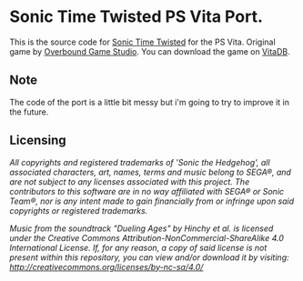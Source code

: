 # Sonic Time Twisted PS Vita Port.
This is the source code for [Sonic Time Twisted](https://github.com/overbound/SonicTimeTwisted) for the PS Vita.
Original game by [Overbound Game Studio](https://overboundstudio.com).
You can download the game on [VitaDB](https://vitadb.rinnegatamante.it/#/info/836).

## Note
The code of the port is a little bit messy but i'm going to try to improve it in the future.

## Licensing

*All copyrights and registered trademarks of 'Sonic the Hedgehog', all associated characters, art, names, terms and music belong to SEGA®, and are not subject to any licenses associated with this project. The contributors to this software are in no way affiliated with SEGA® or Sonic Team®, nor is any intent made to gain financially from or infringe upon said copyrights or registered trademarks.*

*Music from the soundtrack "Dueling Ages" by Hinchy et al. is licensed under the Creative Commons Attribution-NonCommercial-ShareAlike 4.0 International License. If, for any reason, a copy of said license is not present within this repository, you can view and/or download it by visiting: http://creativecommons.org/licenses/by-nc-sa/4.0/*
